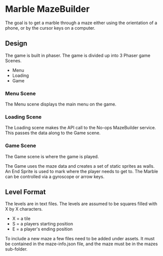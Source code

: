 # Marble MazeBuilder

The goal is to get a marble through a maze either using the orientation of a phone, or by the cursor keys on a computer.

## Design

The game is built in phaser.
The game is divided up into 3 Phaser game Scenes.

* Menu
* Loading
* Game

### Menu Scene
The Menu scene displays the main menu on the game.  

### Loading Scene
The Loading scene makes the API call to the No-ops MazeBuilder service.  This passes the data along to the Game scene.

### Game Scene
The Game scene is where the game is played.

The Game uses the maze data and creates a set of static sprites as walls.
An End Sprite is used to mark where the player needs to get to.
The Marble can be controlled via a gyroscope or arrow keys.

## Level Format

The levels are in text files.
The levels are assumed to be squares filled with X by X characters.

* X = a tile
* S = a players starting position
* E = a player's ending position

To include a new maze a few files need to be added under assets.
It must be contained in the maze-info.json file, and the maze must be in the mazes sub-folder.
